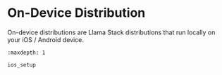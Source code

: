 # On-Device Distribution

On-device distributions are Llama Stack distributions that run locally on your iOS / Android device.

```{toctree}
:maxdepth: 1

ios_setup
```
